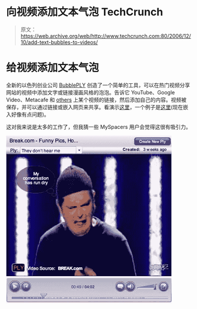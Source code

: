 # 向视频添加文本气泡 TechCrunch

> 原文：<https://web.archive.org/web/http://www.techcrunch.com:80/2006/12/10/add-text-bubbles-to-videos/>

# 给视频添加文本气泡

 [](https://web.archive.org/web/20221203090746/http://www.bubbleply.com/) 全新的以色列创业公司 [BubblePLY](https://web.archive.org/web/20221203090746/http://www.bubbleply.com/) 创造了一个简单的工具，可以在热门视频分享网站的视频中添加文字或链接漫画风格的泡泡。告诉它 YouTube、Google Video、Metacafe 和 [others](https://web.archive.org/web/20221203090746/http://www.plymedia.com/qa/more.aspx) 上某个视频的链接，然后添加自己的内容。视频被保存，并可以通过链接或嵌入网页来共享。看演示[这里](https://web.archive.org/web/20221203090746/http://www.bubbleply.com/demo.aspx)，一个例子是[这里](https://web.archive.org/web/20221203090746/http://www.bubbleply.com:80/player.aspx?pid=c7724043-39ad-4770-bc32-2ec46b54b315)(现在嵌入好像有点问题)。

这对我来说是太多的工作了，但我猜一些 MySpacers 用户会觉得这很有吸引力。

[![](img/8facbd344b32d6a8478d1c41630aa290.png)](https://web.archive.org/web/20221203090746/http://www.bubbleply.com:80/player.aspx?pid=c7724043-39ad-4770-bc32-2ec46b54b315)